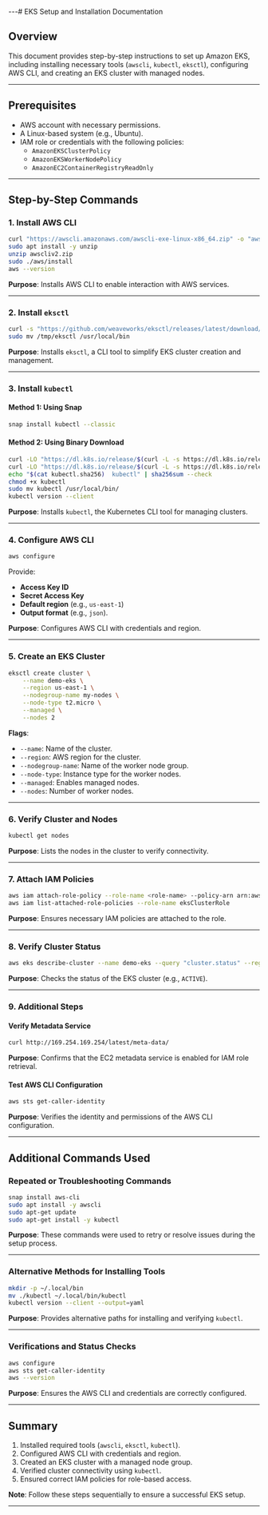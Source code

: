 
---# EKS Setup and Installation Documentation

## Overview
This document provides step-by-step instructions to set up Amazon EKS, including installing necessary tools (`awscli`, `kubectl`, `eksctl`), configuring AWS CLI, and creating an EKS cluster with managed nodes.

---

## Prerequisites
- AWS account with necessary permissions.
- A Linux-based system (e.g., Ubuntu).
- IAM role or credentials with the following policies:
  - `AmazonEKSClusterPolicy`
  - `AmazonEKSWorkerNodePolicy`
  - `AmazonEC2ContainerRegistryReadOnly`

---

## Step-by-Step Commands

### 1. Install AWS CLI
```bash
curl "https://awscli.amazonaws.com/awscli-exe-linux-x86_64.zip" -o "awscliv2.zip"
sudo apt install -y unzip
unzip awscliv2.zip
sudo ./aws/install
aws --version
```
**Purpose**: Installs AWS CLI to enable interaction with AWS services.

---

### 2. Install `eksctl`
```bash
curl -s "https://github.com/weaveworks/eksctl/releases/latest/download/eksctl_$(uname -s)_amd64.tar.gz" | tar xz -C /tmp
sudo mv /tmp/eksctl /usr/local/bin
```
**Purpose**: Installs `eksctl`, a CLI tool to simplify EKS cluster creation and management.

---

### 3. Install `kubectl`
#### Method 1: Using Snap
```bash
snap install kubectl --classic
```

#### Method 2: Using Binary Download
```bash
curl -LO "https://dl.k8s.io/release/$(curl -L -s https://dl.k8s.io/release/stable.txt)/bin/linux/amd64/kubectl"
curl -LO "https://dl.k8s.io/release/$(curl -L -s https://dl.k8s.io/release/stable.txt)/bin/linux/amd64/kubectl.sha256"
echo "$(cat kubectl.sha256)  kubectl" | sha256sum --check
chmod +x kubectl
sudo mv kubectl /usr/local/bin/
kubectl version --client
```
**Purpose**: Installs `kubectl`, the Kubernetes CLI tool for managing clusters.

---

### 4. Configure AWS CLI
```bash
aws configure
```
Provide:
- **Access Key ID**
- **Secret Access Key**
- **Default region** (e.g., `us-east-1`)
- **Output format** (e.g., `json`).

**Purpose**: Configures AWS CLI with credentials and region.

---

### 5. Create an EKS Cluster
```bash
eksctl create cluster \
    --name demo-eks \
    --region us-east-1 \
    --nodegroup-name my-nodes \
    --node-type t2.micro \
    --managed \
    --nodes 2
```
**Flags**:
- `--name`: Name of the cluster.
- `--region`: AWS region for the cluster.
- `--nodegroup-name`: Name of the worker node group.
- `--node-type`: Instance type for the worker nodes.
- `--managed`: Enables managed nodes.
- `--nodes`: Number of worker nodes.

---

### 6. Verify Cluster and Nodes
```bash
kubectl get nodes
```
**Purpose**: Lists the nodes in the cluster to verify connectivity.

---

### 7. Attach IAM Policies
```bash
aws iam attach-role-policy --role-name <role-name> --policy-arn arn:aws:iam::aws:policy/AmazonEKSClusterPolicy
aws iam list-attached-role-policies --role-name eksClusterRole
```
**Purpose**: Ensures necessary IAM policies are attached to the role.

---

### 8. Verify Cluster Status
```bash
aws eks describe-cluster --name demo-eks --query "cluster.status" --region us-east-1
```
**Purpose**: Checks the status of the EKS cluster (e.g., `ACTIVE`).

---

### 9. Additional Steps
#### Verify Metadata Service
```bash
curl http://169.254.169.254/latest/meta-data/
```
**Purpose**: Confirms that the EC2 metadata service is enabled for IAM role retrieval.

#### Test AWS CLI Configuration
```bash
aws sts get-caller-identity
```
**Purpose**: Verifies the identity and permissions of the AWS CLI configuration.

---

## Additional Commands Used

### Repeated or Troubleshooting Commands
```bash
snap install aws-cli
sudo apt install -y awscli
sudo apt-get update
sudo apt-get install -y kubectl
```
**Purpose**: These commands were used to retry or resolve issues during the setup process.

---

### Alternative Methods for Installing Tools
```bash
mkdir -p ~/.local/bin
mv ./kubectl ~/.local/bin/kubectl
kubectl version --client --output=yaml
```
**Purpose**: Provides alternative paths for installing and verifying `kubectl`.

---

### Verifications and Status Checks
```bash
aws configure
aws sts get-caller-identity
aws --version
```
**Purpose**: Ensures the AWS CLI and credentials are correctly configured.

---

## Summary
1. Installed required tools (`awscli`, `eksctl`, `kubectl`).
2. Configured AWS CLI with credentials and region.
3. Created an EKS cluster with a managed node group.
4. Verified cluster connectivity using `kubectl`.
5. Ensured correct IAM policies for role-based access.

**Note**: Follow these steps sequentially to ensure a successful EKS setup.

---



